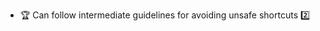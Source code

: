 * <span id="outcome-explain">:trophy: Can follow intermediate guidelines for avoiding unsafe shortcuts :two:</span>
